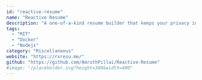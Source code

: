 ```yaml
---
id: "reactive-resume"
name: "Reactive Resume"
description: "A one-of-a-kind resume builder that keeps your privacy in mind. Completely secure, customizable, portable, open-source and free forever."
tags:
  - "MIT"
  - "Docker"
  - "Nodejs"
category: "Miscellaneous"
website: "https://rxresu.me/"
github: "https://github.com/AmruthPillai/Reactive-Resume"
#image: "/placeholder.svg?height=300&width=400"
---
```


